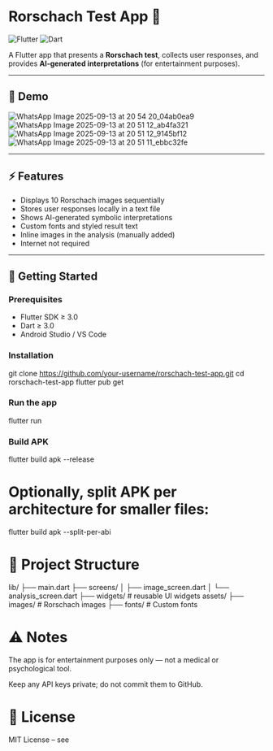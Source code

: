 # Rorschach Test App 🖤

![Flutter](https://img.shields.io/badge/Flutter-3.0-blue?logo=flutter) ![Dart](https://img.shields.io/badge/Dart-3.0-blue?logo=dart)  

A Flutter app that presents a **Rorschach test**, collects user responses, and provides **AI-generated interpretations** (for entertainment purposes).  

---

## 📸 Demo

![WhatsApp Image 2025-09-13 at 20 54 20_04ab0ea9](https://github.com/user-attachments/assets/40a7e9a0-8c50-4127-99e4-e5ac9306a76a)
![WhatsApp Image 2025-09-13 at 20 51 12_ab4fa321](https://github.com/user-attachments/assets/964eff0b-e0e2-4867-9a14-0c33a9e5ba42)
![WhatsApp Image 2025-09-13 at 20 51 12_9145bf12](https://github.com/user-attachments/assets/4763333e-6319-419a-bf3b-d81e22304790)
![WhatsApp Image 2025-09-13 at 20 51 11_ebbc32fe](https://github.com/user-attachments/assets/5bd49e90-372a-4309-becf-ad148ca21cb0)


---

## ⚡ Features

- Displays 10 Rorschach images sequentially  
- Stores user responses locally in a text file  
- Shows AI-generated symbolic interpretations  
- Custom fonts and styled result text  
- Inline images in the analysis (manually added)  
- Internet not required
---

## 🚀 Getting Started

### Prerequisites

- Flutter SDK ≥ 3.0  
- Dart ≥ 3.0  
- Android Studio / VS Code  

### Installation

git clone https://github.com/your-username/rorschach-test-app.git
cd rorschach-test-app
flutter pub get

### Run the app
flutter run

### Build APK
flutter build apk --release


# Optionally, split APK per architecture for smaller files:

flutter build apk --split-per-abi

# 📂 Project Structure
lib/
 ├── main.dart
 ├── screens/
 │    ├── image_screen.dart
 │    └── analysis_screen.dart
 ├── widgets/                # reusable UI widgets
assets/
 ├── images/                 # Rorschach images
 ├── fonts/                  # Custom fonts

# ⚠️ Notes

The app is for entertainment purposes only — not a medical or psychological tool.

Keep any API keys private; do not commit them to GitHub.

# 📄 License

MIT License – see 
